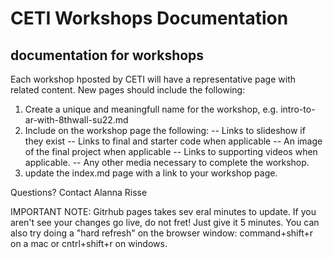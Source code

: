 # CETI Workshops Documentation
## documentation for workshops

Each workshop hposted by CETI will have a representative page with related content. New pages should include the following:

1. Create a unique and meaningfull name for the workshop, e.g. intro-to-ar-with-8thwall-su22.md
2. Include on the workshop page the following:
  -- Links to slideshow if they exist
  -- Links to final and starter code when applicable
  -- An image of the final project when applicable
  -- Links to supporting videos when applicable.
  -- Any other media necessary to complete the workshop.
3. update the index.md page with a link to your workshop page.

Questions? Contact Alanna Risse

IMPORTANT NOTE: Gitrhub pages takes sev eral minutes to update. If you aren't see your changes go live, do not fret! Just give it 5 minutes. You can also try doing a "hard refresh" on the browser window: command+shift+r on a mac or cntrl+shift+r on windows.
